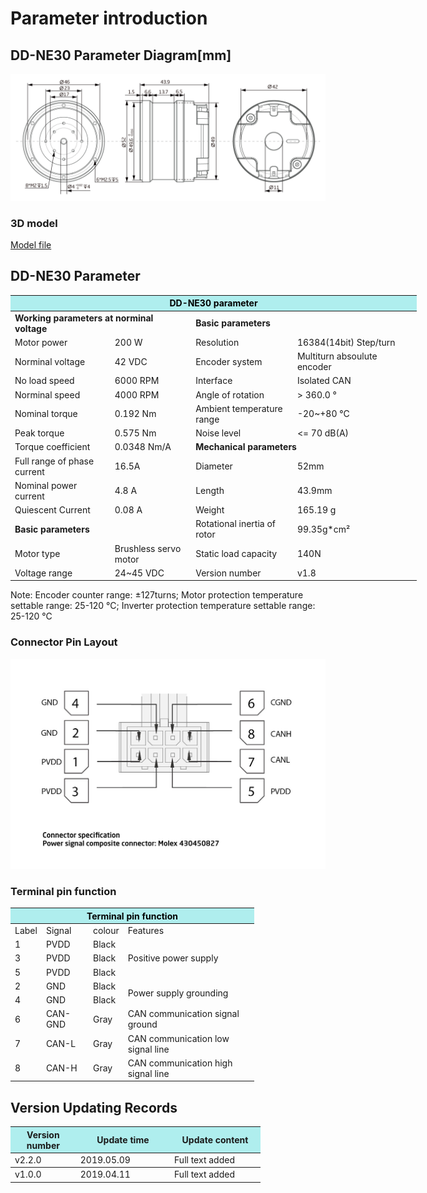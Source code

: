 # Parameter introduction 
## DD-NE30 Parameter Diagram[mm]
![DD-NE30]( ../img/DD_NE30_v2_2sanshitu.png ) 
### 3D model 
[Model file]( ../img/DD-NE30_v2_2.step.zip )


## DD-NE30 Parameter
<table style="width:650px"><thead><tr><th colspan="4" style="background: PaleTurquoise; color: black;">DD-NE30 parameter</th></tr></thead><tbody><tr><td colspan="2"><b>Working parameters at norminal voltage</b></td><td colspan="2"><b>Basic parameters</b></td></tr><tr><td style="width:175px">Motor power</td><td style="width:135px">200 W</td><td style="width:130px">Resolution</td><td style="width:220px">16384(14bit) Step/turn</td></tr><tr><td>Norminal voltage</td><td>42 VDC</td><td style="width:130px">Encoder system</td><td style="width:220px">Multiturn absoulute encoder</td></tr><tr><td>No load speed</td><td>6000 RPM</td><td>Interface</td><td>Isolated CAN</td></tr><tr><td>Norminal speed</td><td>4000 RPM</td><td>Angle of rotation</td><td>> 360.0 °</td></tr><tr><td>Nominal torque</td><td>0.192 Nm</td><td>Ambient temperature range</td><td>-20~+80  °C</td></tr><td>Peak torque</td><td>0.575 Nm</td><td>Noise level</td><td><= 70 dB(A)</td></tr><tr><td>Torque coefficient</td><td>0.0348 Nm/A</td><td colspan="2"><b>Mechanical parameters</b></td></tr><tr><td>Full range of phase current</td><td>16.5A</td><td style="width:175px">Diameter</td><td style="width:175px">52mm</td></tr><tr><td>Nominal power current</td><td>4.8 A</td><td>Length</td><td>43.9mm</td></tr><tr><td>Quiescent Current</td><td>0.08 A</td><td>Weight</td><td>165.19 g</td></tr> <tr><td colspan="2"><b>Basic parameters</b></td><td>Rotational inertia of rotor</td><td>99.35g*cm²</td></tr><tr><td>Motor type</td><td>Brushless servo motor</td><td>Static load capacity</td><td>140N</td></tr><tr><td>Voltage range</td><td>24~45 VDC</td><td>Version number</td><td>v1.8</td></tr></tbody></table>

 Note: Encoder counter range: ±127turns; Motor protection temperature settable range: 25-120 °C; Inverter protection temperature settable range: 25-120 °C

### Connector Pin Layout

<img src="../img/配线2-2.png" style="width:600px">

### Terminal pin function

<table class="tableizer-table" style="width:390px">
 <thead><tr class="tableizer-firstrow"><th colspan="4" style="background: PaleTurquoise; color: black;">Terminal pin function</th></tr></thead><tbody><tr><td>Label</td><td>Signal</td><td>colour</td><td>Features </td></tr><tr><td>1</td><td>PVDD</td><td>Black</td><td rowspan="3">Positive power supply </td></tr><tr><td>3</td><td>PVDD</td><td>Black</td></tr><tr><td>5</td><td>PVDD</td><td>Black</td></tr><tr><td>2</td><td>GND</td><td>Black</td> <td rowspan="2">Power supply grounding</td></tr><tr><td>4</td><td>GND</td><td>Black</td></tr><tr><td>6</td><td>CAN-GND</td><td>Gray</td><td>CAN communication signal ground</td></tr><tr><td>7</td><td>CAN-L</td><td>Gray</td><td>CAN communication low signal line</td></tr><tr><td>8</td><td>CAN-H</td><td>Gray</td><td>CAN communication high signal line</td></tr></tbody></table>
 </tbody></table>


## Version Updating Records


<table style="width:400px"><thead><tr style="background:PaleTurquoise"><th style="width:100px">Version number</th><th style="width:150px">Update time</th><th style="width:150px">Update content</th></tr></thead><tbody><tr><td>v2.2.0</td><td>2019.05.09</td><td>Full text added</th></tr></thead><tbody><tr><td>v1.0.0</td><td>2019.04.11</td><td>Full text added</td></tbody></table>
